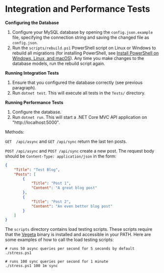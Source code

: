 Integration and Performance Tests
================================

**Configuring the Database**

1. Configure your MySQL database by opening the `config.json.example` file, specifying the connection string and saving the changed file as `config.json`.
2. Run the `scripts/rebuild.ps1` PowerShell script on Linux or Windows to rebuild all migrations (for installing PowerShell, see [Install PowerShell on Windows, Linux, and macOS](https://learn.microsoft.com/en-us/powershell/scripting/install/installing-powershell)). Any time you make changes to the database models, run the rebuild script again.

**Running Integration Tests**

1. Ensure that you configured the database correctly (see previous paragraph).
2. Run `dotnet test`. This will execute all tests in the `Tests/` directory.

**Running Performance Tests**

1. Configure the database.
2. Run `dotnet run`. This will start a .NET Core MVC API application on "http://localhost:5000".

Methods:

`GET  /api/async` and `GET /api/sync` return the last ten posts.

`POST /api/async` and `POST /api/sync` create a new post. The request body should be `Content-Type: application/json` in the form:

```json
{
	"Title": "Test Blog",
	"Posts": [
		{
			"Title": "Post 1",
			"Content": "A great blog post"
		},
		{
			"Title": "Post 2",
			"Content": "An even better blog post"
		}
	]
}
```

The `scripts` directory contains load testing scripts. These scripts require that the  [Vegeta](https://github.com/tsenart/vegeta/releases) binary is installed and accessible in your PATH. Here are some examples of how to call the load testing scripts:
```
# runs 50 async queries per second for 5 seconds by default 
./stress.ps1

# runs 100 sync queries per second for 1 minute
./stress.ps1 100 1m sync
```
